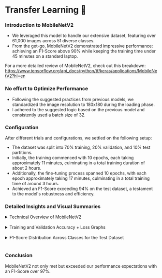 # Transfer Learning 🍃

### Introduction to MobileNetV2
- We leveraged this model to handle our extensive dataset, featuring over 61,000 images across 51 diverse classes.
- From the get-go, MobileNetV2 demonstrated impressive performance: achieving an F1-Score above 90% while keeping the training time under 45 minutes on a standard laptop.

For a more detailed review of MobileNetV2, check out this breakdown: https://www.tensorflow.org/api_docs/python/tf/keras/applications/MobileNetV2?hl=en

### No effort to Optimize Performance
- Following the suggested practices from previous models, we standardized the image resolution to 180x180 during the loading phase.
- I adhered to the suggested logic based on the previous model and consistently used a batch size of 32.

### Configuration
After different trials and configurations, we settled on the following setup:
- The dataset was split into 70% training, 20% validation, and 10% test partitions.
- Initially, the training commenced with 10 epochs, each taking approximately 11 minutes, culminating in a total training duration of about 2 hours.
- Additionally, the fine-tuning process spanned 10 epochs, with each epoch approximately taking 17 minutes, culminating in a total training time of around 3 hours.
- Achieved an F1-Score exceeding 94% on the test dataset, a testament to the model's robustness and efficiency.

### Detailed Insights and Visual Summaries
<details>
  <summary>Technical Overview of MobileNetV2</summary>
  <div align="left">
  ![Technical Overview of MobileNetV2 part 1](web/img/tl_model_1.png)
  <br>
  ![Technical Overview of MobileNetV2 part 2](web/img/tl_model_2.png)
  <br>
  <p>.</p>
  <p>.</p>
  <p>.</p>
  ![Technical Overview of MobileNetV2 part 3](web/img/tl_model_3.png)
  </div>
</details>
<br>

<details>
  <summary>Training and Validation Accuracy + Loss Graphs</summary>
  <div align="left">
  ![Accuracy and Loss Over Epochs](web/img/tl_accloss.png)
  </div>
</details>
<br>

<details>
  <summary>F1-Score Distribution Across Classes for the Test Dataset</summary>
  <div align="left">
  ![F1-Score by Class](web/img/mobilenetv2_f1-score.png)
  </div>
</details>
<br>

### Conclusion
MobileNetV2 not only met but exceeded our performance expectations with an F1-Score over 97%.
